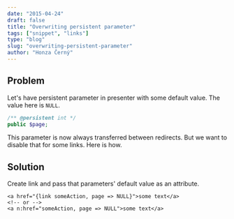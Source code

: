 ```yaml
---
date: "2015-04-24"
draft: false
title: "Overwriting persistent parameter"
tags: ["snippet", "links"]
type: "blog"
slug: "overwriting-persistent-parameter"
author: "Honza Černý"
---
```


## Problem

Let's have persistent parameter in presenter with some default value. The value here is `NULL`.

```php
/** @persistent int */
public $page;
```

This parameter is now always transferred between redirects. But we want to disable that for some links. Here is how.

## Solution

Create link and pass that parameters' default value as an attribute.

```latte
<a href="{link someAction, page => NULL}">some text</a>
<!-- or -->
<a n:href="someAction, page => NULL">some text</a>
```
